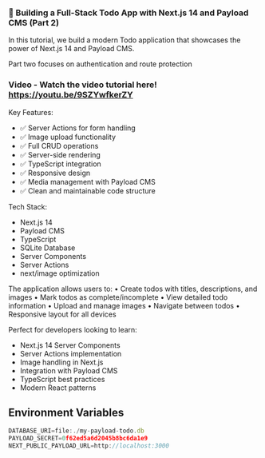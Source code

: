 ### 🚀 Building a Full-Stack Todo App with Next.js 14 and Payload CMS (Part 2)

In this tutorial, we build a modern Todo application that showcases the power of Next.js 14 and Payload CMS.

Part two focuses on authentication and route protection

### Video - Watch the video tutorial here! https://youtu.be/9SZYwfkerZY   

Key Features:

- ✅ Server Actions for form handling
- ✅ Image upload functionality
- ✅ Full CRUD operations
- ✅ Server-side rendering
- ✅ TypeScript integration
- ✅ Responsive design
- ✅ Media management with Payload CMS
- ✅ Clean and maintainable code structure

Tech Stack:

- Next.js 14
- Payload CMS
- TypeScript
- SQLite Database
- Server Components
- Server Actions
- next/image optimization

The application allows users to:
• Create todos with titles, descriptions, and images
• Mark todos as complete/incomplete
• View detailed todo information
• Upload and manage images
• Navigate between todos
• Responsive layout for all devices

Perfect for developers looking to learn:

- Next.js 14 Server Components
- Server Actions implementation
- Image handling in Next.js
- Integration with Payload CMS
- TypeScript best practices
- Modern React patterns

## Environment Variables

```typescript
DATABASE_URI=file:./my-payload-todo.db
PAYLOAD_SECRET=0f62ed5a6d2045b8bc6da1e9
NEXT_PUBLIC_PAYLOAD_URL=http://localhost:3000
```
